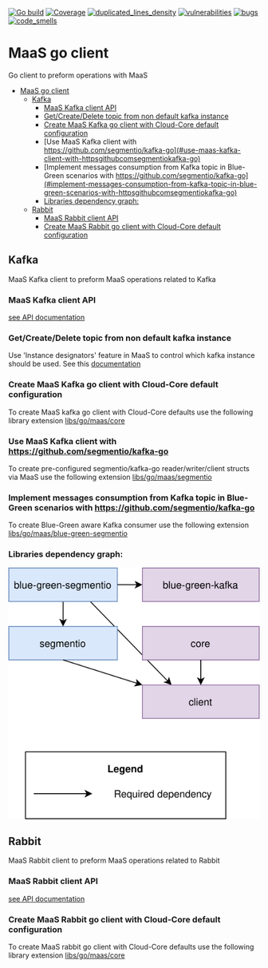 [![Go build](https://github.com/Netcracker/qubership-core-lib-go-maas-client/actions/workflows/go-build.yml/badge.svg)](https://github.com/Netcracker/qubership-core-lib-go-maas-client/actions/workflows/go-build.yml)
[![Coverage](https://sonarcloud.io/api/project_badges/measure?metric=coverage&project=Netcracker_qubership-core-lib-go-maas-client)](https://sonarcloud.io/summary/overall?id=Netcracker_qubership-core-lib-go-maas-client)
[![duplicated_lines_density](https://sonarcloud.io/api/project_badges/measure?metric=duplicated_lines_density&project=Netcracker_qubership-core-lib-go-maas-client)](https://sonarcloud.io/summary/overall?id=Netcracker_qubership-core-lib-go-maas-client)
[![vulnerabilities](https://sonarcloud.io/api/project_badges/measure?metric=vulnerabilities&project=Netcracker_qubership-core-lib-go-maas-client)](https://sonarcloud.io/summary/overall?id=Netcracker_qubership-core-lib-go-maas-client)
[![bugs](https://sonarcloud.io/api/project_badges/measure?metric=bugs&project=Netcracker_qubership-core-lib-go-maas-client)](https://sonarcloud.io/summary/overall?id=Netcracker_qubership-core-lib-go-maas-client)
[![code_smells](https://sonarcloud.io/api/project_badges/measure?metric=code_smells&project=Netcracker_qubership-core-lib-go-maas-client)](https://sonarcloud.io/summary/overall?id=Netcracker_qubership-core-lib-go-maas-client)

# MaaS go client
Go client to preform operations with MaaS

<!-- TOC -->
* [MaaS go client](#maas-go-client)
  * [Kafka](#kafka)
    * [MaaS Kafka client API](#maas-kafka-client-api)
    * [Get/Create/Delete topic from non default kafka instance](#getcreatedelete-topic-from-non-default-kafka-instance)
    * [Create MaaS Kafka go client with Cloud-Core default configuration](#create-maas-kafka-go-client-with-cloud-core-default-configuration)
    * [Use MaaS Kafka client with https://github.com/segmentio/kafka-go](#use-maas-kafka-client-with-httpsgithubcomsegmentiokafka-go)
    * [Implement messages consumption from Kafka topic in Blue-Green scenarios with https://github.com/segmentio/kafka-go](#implement-messages-consumption-from-kafka-topic-in-blue-green-scenarios-with-httpsgithubcomsegmentiokafka-go)
    * [Libraries dependency graph:](#libraries-dependency-graph)
  * [Rabbit](#rabbit)
    * [MaaS Rabbit client API](#maas-rabbit-client-api)
    * [Create MaaS Rabbit go client with Cloud-Core default configuration](#create-maas-rabbit-go-client-with-cloud-core-default-configuration)
<!-- TOC -->

## Kafka
MaaS Kafka client to preform MaaS operations related to Kafka

### MaaS Kafka client API
[see API documentation](./kafka/api.go)

### Get/Create/Delete topic from non default kafka instance
Use 'Instance designators' feature in MaaS to control which kafka instance should be used. See this [documentation](https://github.com/netcracker/maas/blob/main/README.md#instance-designators)

### Create MaaS Kafka go client with Cloud-Core default configuration
To create MaaS kafka go client with Cloud-Core defaults use the following library extension
[libs/go/maas/core](https://github.com/netcracker/qubership-core-lib-go-maas-core)

### Use MaaS Kafka client with https://github.com/segmentio/kafka-go
To create pre-configured segmentio/kafka-go reader/writer/client structs via MaaS use the following extension
[libs/go/maas/segmentio](https://github.com/netcracker/qubership-core-lib-go-maas-segmentio)

### Implement messages consumption from Kafka topic in Blue-Green scenarios with https://github.com/segmentio/kafka-go
To create Blue-Green aware Kafka consumer use the following extension
[libs/go/maas/blue-green-segmentio](https://github.com/netcracker/qubership-core-lib-go-maas-bg-segmentio)

### Libraries dependency graph:
![maas-go-client.drawio.svg](maas-go-client.drawio.svg)


## Rabbit
MaaS Rabbit client to preform MaaS operations related to Rabbit

### MaaS Rabbit client API
[see API documentation](./rabbit/api.go)

### Create MaaS Rabbit go client with Cloud-Core default configuration
To create MaaS rabbit go client with Cloud-Core defaults use the following library extension
[libs/go/maas/core](https://github.com/netcracker/qubership-core-lib-go-maas-core)
